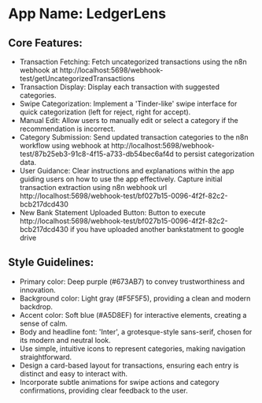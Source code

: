 # **App Name**: LedgerLens

## Core Features:

- Transaction Fetching: Fetch uncategorized transactions using the n8n webhook at http://localhost:5698/webhook-test/getUncategorizedTransactions
- Transaction Display: Display each transaction with suggested categories.
- Swipe Categorization: Implement a 'Tinder-like' swipe interface for quick categorization (left for reject, right for accept).
- Manual Edit: Allow users to manually edit or select a category if the recommendation is incorrect.
- Category Submission: Send updated transaction categories to the n8n workflow using webhook at http://localhost:5698/webhook-test/87b25eb3-91c8-4f15-a733-db54bec6af4d to persist categorization data.
- User Guidance: Clear instructions and explanations within the app guiding users on how to use the app effectively. Capture initial transaction extraction using n8n webhook url http://localhost:5698/webhook-test/bf027b15-0096-4f2f-82c2-bcb217dcd430
- New Bank Statement Uploaded Button: Button to execute http://localhost:5698/webhook-test/bf027b15-0096-4f2f-82c2-bcb217dcd430 if you have uploaded another bankstatment to google drive

## Style Guidelines:

- Primary color: Deep purple (#673AB7) to convey trustworthiness and innovation.
- Background color: Light gray (#F5F5F5), providing a clean and modern backdrop.
- Accent color: Soft blue (#A5D8EF) for interactive elements, creating a sense of calm.
- Body and headline font: 'Inter', a grotesque-style sans-serif, chosen for its modern and neutral look.
- Use simple, intuitive icons to represent categories, making navigation straightforward.
- Design a card-based layout for transactions, ensuring each entry is distinct and easy to interact with.
- Incorporate subtle animations for swipe actions and category confirmations, providing clear feedback to the user.